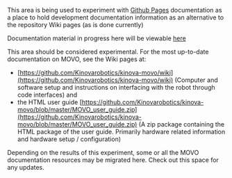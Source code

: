 This area is being used to experiment with [Github Pages](https://pages.github.com/) documentation as a place to hold development documentation information as an alternative to the repository Wiki pages (as is done currently)

Documentation material in progress here will be viewable [here](https://Kinovarobotics.github.io/kinova-movo)

This area should be considered experimental. For the most up-to-date documentation on MOVO, see the Wiki pages at:
- [https://github.com/Kinovarobotics/kinova-movo/wiki](https://github.com/Kinovarobotics/kinova-movo/wiki) (Computer and software setup and instructions on interfacing with the robot through code interfaces) and 
- the HTML user guide [https://github.com/Kinovarobotics/kinova-movo/blob/master/MOVO_user_guide.zip](https://github.com/Kinovarobotics/kinova-movo/blob/master/MOVO_user_guide.zip) (A zip package containing the HTML package of the user guide. Primarily hardware related information and hardware setup / configuration)

Depending on the results of this experiment, some or all the MOVO documentation resources may be migrated here. Check out this space for any updates.
